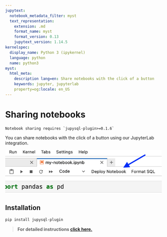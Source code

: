 ```yaml
---
jupytext:
  notebook_metadata_filter: myst
  text_representation:
    extension: .md
    format_name: myst
    format_version: 0.13
    jupytext_version: 1.14.5
kernelspec:
  display_name: Python 3 (ipykernel)
  language: python
  name: python3
myst:
  html_meta:
    description lang=en: Share notebooks with the click of a button
    keywords: jupyter, jupyterlab
    property=og:locale: en_US
---
```


# Sharing notebooks

```{versionadded} 0.1.6
Notebook sharing requires `jupysql-plugin>=0.1.6`
```

You can share notebooks with the click of a button using our JupyterLab integration.

![](../static/share-notebook.png)

## Installation

```sh
pip install jupysql-plugin
```

> **For detailed instructions [click here.](https://docs.cloud.ploomber.io/en/latest/quickstart/signup.html)**